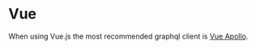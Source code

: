 # Vue

When using Vue.js the most recommended graphql client is [Vue Apollo](https://vue-apollo.netlify.com/).
